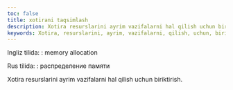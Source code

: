 ```yaml
---
toc: false
title: xotirani taqsimlash
description: Xotira resurslarini ayrim vazifalarni hal qilish uchun biriktirish....
keywords: Xotira, resurslarini, ayrim, vazifalarni, qilish, uchun, biriktirish
---
```


Ingliz tilida:
:   memory allocation

Rus tilida:
:   распределение памяти

Xotira resurslarini ayrim vazifalarni hal qilish uchun biriktirish.